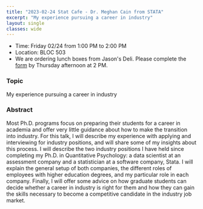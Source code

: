```yaml
---
title: "2023-02-24 Stat Cafe - Dr. Meghan Cain from STATA"
excerpt: "My experience pursuing a career in industry"
layout: single
classes: wide
---
```


- Time: Friday 02/24 from 1:00 PM to 2:00 PM
- Location: BLOC 503
- We are ordering lunch boxes from Jason's Deli. Please complete the [form](https://docs.google.com/forms/d/e/1FAIpQLSfZJ713LUBAKpg773uxaOlTv_j35G_YBLcSm1YlNkxtfGTKew/viewform) by Thursday afternoon at 2 PM.

### Topic

My experience pursuing a career in industry

### Abstract

Most Ph.D. programs focus on preparing their students for a career in academia and offer very little guidance about how to make the transition into industry. For this talk, I will describe my experience with applying and interviewing for industry positions, and will share some of my insights about this process. I will describe the two industry positions I have held since completing my Ph.D. in Quantitative Psychology: a data scientist at an assessment company and a statistician at a software company, Stata. I will explain the general setup of both companies, the different roles of employees with higher education degrees, and my particular role in each company. Finally, I will offer some advice on how graduate students can decide whether a career in industry is right for them and how they can gain the skills necessary to become a competitive candidate in the industry job market.
